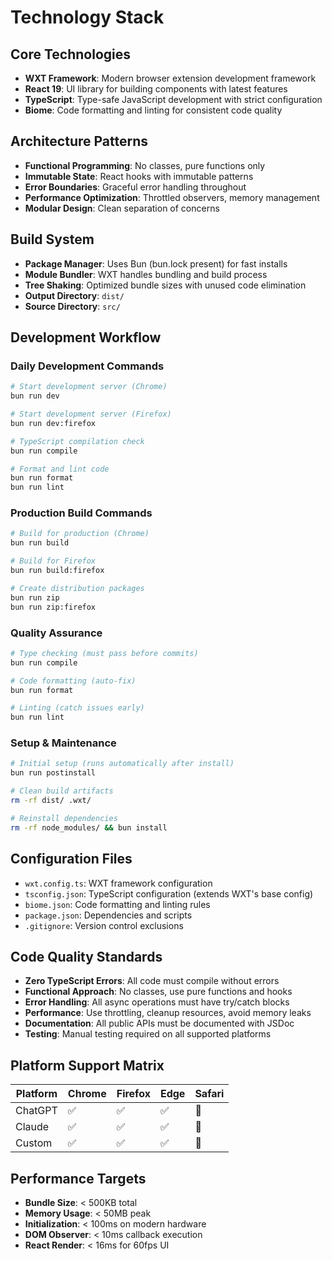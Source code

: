 # Technology Stack

## Core Technologies
- **WXT Framework**: Modern browser extension development framework
- **React 19**: UI library for building components with latest features
- **TypeScript**: Type-safe JavaScript development with strict configuration
- **Biome**: Code formatting and linting for consistent code quality

## Architecture Patterns
- **Functional Programming**: No classes, pure functions only
- **Immutable State**: React hooks with immutable patterns
- **Error Boundaries**: Graceful error handling throughout
- **Performance Optimization**: Throttled observers, memory management
- **Modular Design**: Clean separation of concerns

## Build System
- **Package Manager**: Uses Bun (bun.lock present) for fast installs
- **Module Bundler**: WXT handles bundling and build process
- **Tree Shaking**: Optimized bundle sizes with unused code elimination
- **Output Directory**: `dist/`
- **Source Directory**: `src/`

## Development Workflow

### Daily Development Commands
```bash
# Start development server (Chrome)
bun run dev

# Start development server (Firefox)
bun run dev:firefox

# TypeScript compilation check
bun run compile

# Format and lint code
bun run format
bun run lint
```

### Production Build Commands
```bash
# Build for production (Chrome)
bun run build

# Build for Firefox
bun run build:firefox

# Create distribution packages
bun run zip
bun run zip:firefox
```

### Quality Assurance
```bash
# Type checking (must pass before commits)
bun run compile

# Code formatting (auto-fix)
bun run format

# Linting (catch issues early)
bun run lint
```

### Setup & Maintenance
```bash
# Initial setup (runs automatically after install)
bun run postinstall

# Clean build artifacts
rm -rf dist/ .wxt/

# Reinstall dependencies
rm -rf node_modules/ && bun install
```

## Configuration Files
- `wxt.config.ts`: WXT framework configuration
- `tsconfig.json`: TypeScript configuration (extends WXT's base config)
- `biome.json`: Code formatting and linting rules
- `package.json`: Dependencies and scripts
- `.gitignore`: Version control exclusions

## Code Quality Standards
- **Zero TypeScript Errors**: All code must compile without errors
- **Functional Approach**: No classes, use pure functions and hooks
- **Error Handling**: All async operations must have try/catch blocks
- **Performance**: Use throttling, cleanup resources, avoid memory leaks
- **Documentation**: All public APIs must be documented with JSDoc
- **Testing**: Manual testing required on all supported platforms

## Platform Support Matrix
| Platform | Chrome | Firefox | Edge | Safari |
|----------|--------|---------|------|--------|
| ChatGPT  | ✅     | ✅      | ✅   | 🚧     |
| Claude   | ✅     | ✅      | ✅   | 🚧     |
| Custom   | ✅     | ✅      | ✅   | 🚧     |

## Performance Targets
- **Bundle Size**: < 500KB total
- **Memory Usage**: < 50MB peak
- **Initialization**: < 100ms on modern hardware
- **DOM Observer**: < 10ms callback execution
- **React Render**: < 16ms for 60fps UI